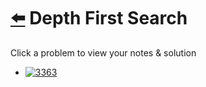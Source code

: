 # [⬅️](../README.md) Depth First Search 

Click a problem to view your notes & solution

- [![3363](https://img.shields.io/badge/3363-Find_the_Maximum_Number_of_Fruits_Collected-red)](/problems/3363.md)
